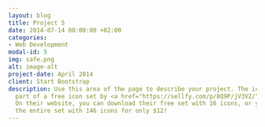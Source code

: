 ```yaml
---
layout: blog
title: Project 5
date: 2014-07-14 00:00:00 +02:00
categories:
- Web Development
modal-id: 5
img: safe.png
alt: image-alt
project-date: April 2014
client: Start Bootstrap
description: Use this area of the page to describe your project. The icon above is
  part of a free icon set by <a href="https://sellfy.com/p/8Q9P/jV3VZ/">Flat Icons</a>.
  On their website, you can download their free set with 16 icons, or you can purchase
  the entire set with 146 icons for only $12!
---
```

